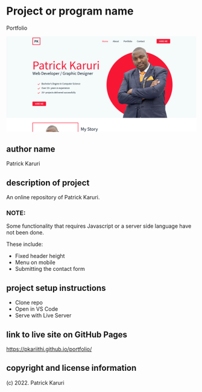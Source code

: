# Project or program name
Portfolio

![Portfolio Screenshot](https://raw.githubusercontent.com/pkariithi/portfolio/master/screenshot.png?v=1)

## author name
Patrick Karuri

## description of project
An online repository of Patrick Karuri.

### NOTE:
Some functionality that requires Javascript or a server side language have not been done.

These include:
- Fixed header height
- Menu on mobile
- Submitting the contact form

## project setup instructions
- Clone repo
- Open in VS Code
- Serve with Live Server

## link to live site on GitHub Pages
https://pkariithi.github.io/portfolio/

## copyright and license information
(c) 2022. Patrick Karuri
